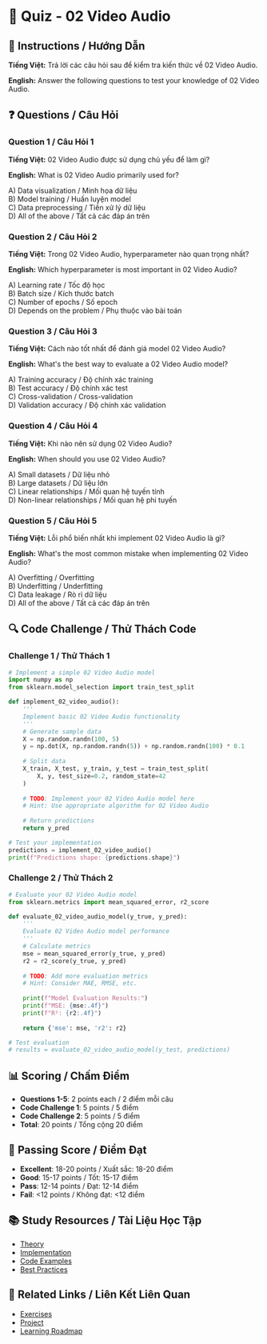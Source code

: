# 🧠 Quiz - 02 Video Audio

## 📝 Instructions / Hướng Dẫn

**Tiếng Việt:** Trả lời các câu hỏi sau để kiểm tra kiến thức về 02 Video Audio.

**English:** Answer the following questions to test your knowledge of 02 Video Audio.

## ❓ Questions / Câu Hỏi

### Question 1 / Câu Hỏi 1
**Tiếng Việt:** 02 Video Audio được sử dụng chủ yếu để làm gì?

**English:** What is 02 Video Audio primarily used for?

A) Data visualization / Minh họa dữ liệu  
B) Model training / Huấn luyện model  
C) Data preprocessing / Tiền xử lý dữ liệu  
D) All of the above / Tất cả các đáp án trên

### Question 2 / Câu Hỏi 2
**Tiếng Việt:** Trong 02 Video Audio, hyperparameter nào quan trọng nhất?

**English:** Which hyperparameter is most important in 02 Video Audio?

A) Learning rate / Tốc độ học  
B) Batch size / Kích thước batch  
C) Number of epochs / Số epoch  
D) Depends on the problem / Phụ thuộc vào bài toán

### Question 3 / Câu Hỏi 3
**Tiếng Việt:** Cách nào tốt nhất để đánh giá model 02 Video Audio?

**English:** What's the best way to evaluate a 02 Video Audio model?

A) Training accuracy / Độ chính xác training  
B) Test accuracy / Độ chính xác test  
C) Cross-validation / Cross-validation  
D) Validation accuracy / Độ chính xác validation

### Question 4 / Câu Hỏi 4
**Tiếng Việt:** Khi nào nên sử dụng 02 Video Audio?

**English:** When should you use 02 Video Audio?

A) Small datasets / Dữ liệu nhỏ  
B) Large datasets / Dữ liệu lớn  
C) Linear relationships / Mối quan hệ tuyến tính  
D) Non-linear relationships / Mối quan hệ phi tuyến

### Question 5 / Câu Hỏi 5
**Tiếng Việt:** Lỗi phổ biến nhất khi implement 02 Video Audio là gì?

**English:** What's the most common mistake when implementing 02 Video Audio?

A) Overfitting / Overfitting  
B) Underfitting / Underfitting  
C) Data leakage / Rò rỉ dữ liệu  
D) All of the above / Tất cả các đáp án trên

## 🔍 Code Challenge / Thử Thách Code

### Challenge 1 / Thử Thách 1
```python
# Implement a simple 02 Video Audio model
import numpy as np
from sklearn.model_selection import train_test_split

def implement_02_video_audio():
    '''
    Implement basic 02 Video Audio functionality
    '''
    # Generate sample data
    X = np.random.randn(100, 5)
    y = np.dot(X, np.random.randn(5)) + np.random.randn(100) * 0.1
    
    # Split data
    X_train, X_test, y_train, y_test = train_test_split(
        X, y, test_size=0.2, random_state=42
    )
    
    # TODO: Implement your 02 Video Audio model here
    # Hint: Use appropriate algorithm for 02 Video Audio
    
    # Return predictions
    return y_pred

# Test your implementation
predictions = implement_02_video_audio()
print(f"Predictions shape: {predictions.shape}")
```

### Challenge 2 / Thử Thách 2
```python
# Evaluate your 02 Video Audio model
from sklearn.metrics import mean_squared_error, r2_score

def evaluate_02_video_audio_model(y_true, y_pred):
    '''
    Evaluate 02 Video Audio model performance
    '''
    # Calculate metrics
    mse = mean_squared_error(y_true, y_pred)
    r2 = r2_score(y_true, y_pred)
    
    # TODO: Add more evaluation metrics
    # Hint: Consider MAE, RMSE, etc.
    
    print(f"Model Evaluation Results:")
    print(f"MSE: {mse:.4f}")
    print(f"R²: {r2:.4f}")
    
    return {'mse': mse, 'r2': r2}

# Test evaluation
# results = evaluate_02_video_audio_model(y_test, predictions)
```

## 📊 Scoring / Chấm Điểm

- **Questions 1-5**: 2 points each / 2 điểm mỗi câu
- **Code Challenge 1**: 5 points / 5 điểm
- **Code Challenge 2**: 5 points / 5 điểm
- **Total**: 20 points / Tổng cộng 20 điểm

## 🎯 Passing Score / Điểm Đạt

- **Excellent**: 18-20 points / Xuất sắc: 18-20 điểm
- **Good**: 15-17 points / Tốt: 15-17 điểm  
- **Pass**: 12-14 points / Đạt: 12-14 điểm
- **Fail**: <12 points / Không đạt: <12 điểm

## 📚 Study Resources / Tài Liệu Học Tập

- [Theory](./THEORY_02_video_audio.md)
- [Implementation](./IMPLEMENTATION_02_video_audio.md)
- [Code Examples](./CODE_EXAMPLES_02_video_audio.md)
- [Best Practices](./BEST_PRACTICES_02_video_audio.md)

## 🔗 Related Links / Liên Kết Liên Quan

- [Exercises](./EXERCISES_02_video_audio.md)
- [Project](./PROJECT_02_video_audio.md)
- [Learning Roadmap](./LEARNING_ROADMAP_02_video_audio.md)

